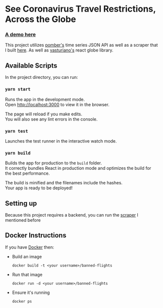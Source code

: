 <!-- @format -->

# See Coronavirus Travel Restrictions, Across the Globe

### [A demo here](https://covid19-banned-flights.herokuapp.com/)

This project utilizes [pomber's](https://github.com/pomber/covid19) time series JSON API as well as a scraper that I built [here](https://github.com/maschad/covid-scraper). As well as [vasturiano's](https://github.com/vasturiano/react-globe.gl) react globe library.

## Available Scripts

In the project directory, you can run:

### `yarn start`

Runs the app in the development mode.<br />
Open [http://localhost:3000](http://localhost:3000) to view it in the browser.

The page will reload if you make edits.<br />
You will also see any lint errors in the console.

### `yarn test`

Launches the test runner in the interactive watch mode.<br />

### `yarn build`

Builds the app for production to the `build` folder.<br />
It correctly bundles React in production mode and optimizes the build for the best performance.

The build is minified and the filenames include the hashes.<br />
Your app is ready to be deployed!

## Setting up

Because this project requires a backend, you can run the [scraper](https://github.com/maschad/covid-scraper) I mentioned before

## Docker Instructions

If you have [Docker](https://www.docker.com/) then:

- Build an image
  ```
  docker build -t <your username>/banned-flights
  ```
- Run that image

  ```
  docker run -d <your username>/banned-flights
  ```

- Ensure it's running
  ```
  docker ps
  ```
